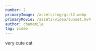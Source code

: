 ```yaml
---
number: 2
primaryImage: /assets/img/girl2.webp
primaryMovie: /assets/video/sunset.mv4
author: chamomile
tag: video
---
```

very cute cat